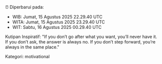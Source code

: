 ⏰ Diperbarui pada:
- WIB: Jumat, 15 Agustus 2025 22.29.40 UTC
- WITA: Jumat, 15 Agustus 2025 23.29.40 UTC
- WIT: Sabtu, 16 Agustus 2025 00.29.40 UTC

Kutipan Inspiratif:
"If you don’t go after what you want, you’ll never have it. If you don’t ask, the answer is always no. If you don’t step forward, you’re always in the same place."


Kategori: motivational

